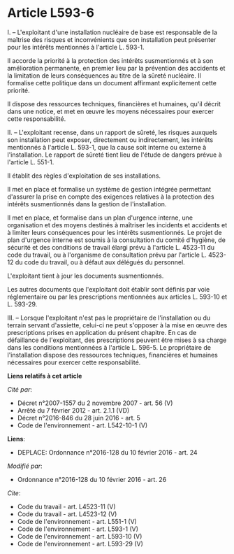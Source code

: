# Article L593-6

I. – L'exploitant d'une installation nucléaire de base est responsable de la maîtrise des risques et inconvénients que son
installation peut présenter pour les intérêts mentionnés à l'article L. 593-1.

Il accorde la priorité à la protection des intérêts susmentionnés et à son amélioration permanente, en premier lieu par la
prévention des accidents et la limitation de leurs conséquences au titre de la sûreté nucléaire. Il formalise cette politique
dans un document affirmant explicitement cette priorité.

Il dispose des ressources techniques, financières et humaines, qu'il décrit dans une notice, et met en œuvre les moyens
nécessaires pour exercer cette responsabilité.

II. – L'exploitant recense, dans un rapport de sûreté, les risques auxquels son installation peut exposer, directement ou
indirectement, les intérêts mentionnés à l'article L. 593-1, que la cause soit interne ou externe à l'installation. Le
rapport de sûreté tient lieu de l'étude de dangers prévue à l'article L. 551-1.

Il établit des règles d'exploitation de ses installations.

Il met en place et formalise un système de gestion intégrée permettant d'assurer la prise en compte des exigences relatives à
la protection des intérêts susmentionnés dans la gestion de l'installation.

Il met en place, et formalise dans un plan d'urgence interne, une organisation et des moyens destinés à maîtriser les
incidents et accidents et à limiter leurs conséquences pour les intérêts susmentionnés. Le projet de plan d'urgence interne
est soumis à la consultation du comité d'hygiène, de sécurité et des conditions de travail élargi prévu à l'article L.
4523-11 du code du travail, ou à l'organisme de consultation prévu par l'article L. 4523-12 du code du travail, ou à défaut
aux délégués du personnel.

L'exploitant tient à jour les documents susmentionnés.

Les autres documents que l'exploitant doit établir sont définis par voie réglementaire ou par les prescriptions mentionnées
aux articles L. 593-10 et L. 593-29.

III. – Lorsque l'exploitant n'est pas le propriétaire de l'installation ou du terrain servant d'assiette, celui-ci ne peut
s'opposer à la mise en œuvre des prescriptions prises en application du présent chapitre. En cas de défaillance de
l'exploitant, des prescriptions peuvent être mises à sa charge dans les conditions mentionnées à l'article L. 596-5. Le
propriétaire de l'installation dispose des ressources techniques, financières et humaines nécessaires pour exercer cette
responsabilité.

**Liens relatifs à cet article**

_Cité par_:

  - Décret n°2007-1557 du 2 novembre 2007 - art. 56 (V)
  - Arrêté du 7 février 2012 - art. 2.1.1 (VD)
  - Décret n°2016-846 du 28 juin 2016 - art. 5
  - Code de l'environnement - art. L542-10-1 (V)

**Liens**:

  - DEPLACE: Ordonnance n°2016-128 du 10 février 2016 - art. 24

_Modifié par_:

  - Ordonnance n°2016-128 du 10 février 2016 - art. 26

_Cite_:

  - Code du travail - art. L4523-11 (V)
  - Code du travail - art. L4523-12 (V)
  - Code de l'environnement - art. L551-1 (V)
  - Code de l'environnement - art. L593-1 (V)
  - Code de l'environnement - art. L593-10 (V)
  - Code de l'environnement - art. L593-29 (V)
